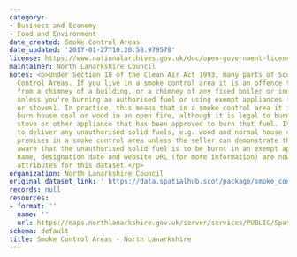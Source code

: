 ```yaml
---
category:
- Business and Economy
- Food and Environment
date_created: Smoke Control Areas
date_updated: '2017-01-27T10:20:58.979578'
license: https://www.nationalarchives.gov.uk/doc/open-government-licence/version/3/
maintainer: North Lanarkshire Council
notes: <p>Under Section 18 of the Clean Air Act 1993, many parts of Scotland are Smoke
  Control Areas. If you live in a smoke control area it is an offence to produce smoke
  from a chimney of a building, or a chimney of any fixed boiler or industrial plant,
  unless you're burning an authorised fuel or using exempt appliances (e.g. burners
  or stoves). In practice, this means that in a smoke control area it is illegal to
  burn house coal or wood in an open fire, although it is legal to burn these in a
  stove or other appliance that has been approved to burn that fuel. It is also illegal
  to deliver any unauthorised solid fuels, e.g. wood and normal house coal, to any
  premises in a smoke control area unless the seller can demonstrate that they were
  aware that the unauthorised solid fuel is to be burnt in an exempt appliance.\r\n\r\nSite
  name, designation date and website URL (for more information) are now mandatory
  attributes for this dataset.</p>
organization: North Lanarkshire Council
original_dataset_link: ' https://data.spatialhub.scot/package/smoke_control_areas-nl'
records: null
resources:
- format: ''
  name: ''
  url: https://maps.northlanarkshire.gov.uk/server/services/PUBLIC/SpatialHubLayers/MapServer/WFSServer?request=GetCapabilities&service=WFS
schema: default
title: Smoke Control Areas - North Lanarkshire
---
```

